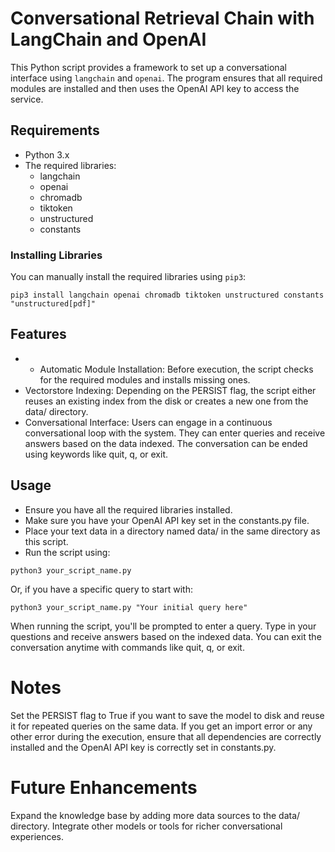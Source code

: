 # Conversational Retrieval Chain with LangChain and OpenAI

This Python script provides a framework to set up a conversational interface using `langchain` and `openai`. The program ensures that all required modules are installed and then uses the OpenAI API key to access the service.

## Requirements

- Python 3.x
- The required libraries:
    - langchain
    - openai
    - chromadb
    - tiktoken
    - unstructured
    - constants

### Installing Libraries

You can manually install the required libraries using `pip3`:

```
pip3 install langchain openai chromadb tiktoken unstructured constants "unstructured[pdf]"
```

## Features
- - Automatic Module Installation: Before execution, the script checks for the required modules and installs missing ones.
- Vectorstore Indexing: Depending on the PERSIST flag, the script either reuses an existing index from the disk or creates a new one from the data/ directory.
- Conversational Interface: Users can engage in a continuous conversational loop with the system. They can enter queries and receive answers based on the data indexed. The conversation can be ended using keywords like quit, q, or exit.

## Usage
- Ensure you have all the required libraries installed.
- Make sure you have your OpenAI API key set in the constants.py file.
- Place your text data in a directory named data/ in the same directory as this script.
- Run the script using:


```
python3 your_script_name.py
```

Or, if you have a specific query to start with:

```
python3 your_script_name.py "Your initial query here"
```

When running the script, you'll be prompted to enter a query. Type in your questions and receive answers based on the indexed data. You can exit the conversation anytime with commands like quit, q, or exit.

# Notes
Set the PERSIST flag to True if you want to save the model to disk and reuse it for repeated queries on the same data.
If you get an import error or any other error during the execution, ensure that all dependencies are correctly installed and the OpenAI API key is correctly set in constants.py.

# Future Enhancements
Expand the knowledge base by adding more data sources to the data/ directory.
Integrate other models or tools for richer conversational experiences.
